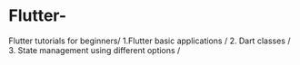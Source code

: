 # Flutter-
Flutter tutorials for beginners/ 
1.Flutter basic applications /
2. Dart classes  /
3. State management using different options /
